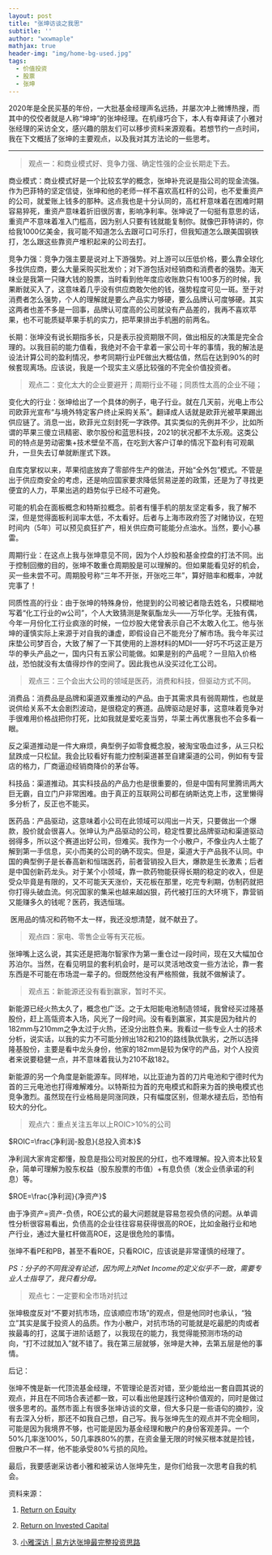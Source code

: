 ```yaml
---
layout: post
title: "张坤访谈之我思"
subtitle: ''
author: "wxwmaple"
mathjax: true
header-img: "img/home-bg-used.jpg"
tags:
  - 价值投资
  - 股票
  - 张坤
---
```


2020年是全民买基的年份，一大批基金经理声名远扬，并屡次冲上微博热搜，而其中的佼佼者就是人称“坤坤”的张坤经理。在机缘巧合下，本人有幸拜读了小雅对张经理的采访全文，感兴趣的朋友们可以移步资料来源观看。若想节约一点时间，我在下文概括了张坤的主要观点，以及我对其方法论的一些思考。

-------

> 观点一：和商业模式好、竞争力强、确定性强的企业长期走下去。

商业模式：商业模式好是一个比较玄学的概念，张坤补充说是指公司的现金流强。作为巴菲特的坚定信徒，张坤和他的老师一样不喜欢高杠杆的公司，也不爱重资产的公司，就爱账上钱多的那种。这点我也是十分认同的，高杠杆意味着在困难时期容易猝死，重资产意味着折旧很厉害，影响净利率。张坤说了一句挺有意思的话，重资产不意味着准入门槛高，因为别人只要有钱就能复制你。就像巴菲特讲的，你给我1000亿美金，我可能不知道怎么去跟可口可乐打，但我知道怎么跟美国钢铁打，怎么跟这些靠资产堆积起来的公司去打。

竞争力强：竞争力强主要是说对上下游强势。对上游可以压低价格，要么靠全球化多找供应商，要么大量采购买批发价；对下游包括对经销商和消费者的强势。海天味业是我第一只赚大钱的股票，当时看到他年度应收账款只有100多万的时候，我果断就买入了，这意味着几乎没有供应商敢欠他的钱，强势程度可见一斑。至于对消费者怎么强势，个人的理解就是要么产品实力够硬，要么品牌认可度够硬。其实这两者也差不多是一回事，品牌认可度高的公司就没有产品差的，我再不喜欢苹果，也不可能质疑苹果手机的实力，把苹果排出手机圈的前两名。

长期：张坤没有说长期指多长，只是表示投资期限不同，做出相反的决策是完全合理的。以我目前的能力值看，我绝对不会干拿着一家公司十年的事情，我的解法是设法计算公司的盈利情况，参考同期行业PE做出大概估值，然后在达到90%的时候套现离场。应该说，我是一个现实主义感比较强的不完全价值投资者。

> 观点二：变化太大的企业要避开；周期行业不碰；同质性太高的企业不碰；

变化大的行业：张坤给出了一个具体的例子，电子行业。就在几天前，光电上市公司欧菲光宣布“与境外特定客户终止采购关系”。翻译成人话就是欧菲光被苹果踢出供应链了。消息一出，欧菲光立刻封死一字跌停。其实类似的先例并不少，比如所谓的苹果三傻立讯精密、歌尔股份和蓝思科技，2021的状况都不太乐观。这类公司的特点是劳动密集+技术壁垒不高，在吃到大客户订单的情况下盈利有可观飙升，一旦失去订单就断崖式下跌。

自库克掌权以来，苹果彻底放弃了零部件生产的做法，开始“全外包”模式。不管是出于供应商安全的考虑，还是响应国家要求降低贸易逆差的政策，还是为了寻找更便宜的人力，苹果出逃的趋势似乎已经不可避免。

可能的机会在面板概念和特斯拉概念。前者有懂手机的朋友坚定看多，我了解不深，但是觉得面板利润率太低，不太看好。后者与上海市政府签了对赌协议，在短时间内（5年）可以预见疯狂扩产，相关供应商可能能分点油水。当然，要小心暴雷。

周期行业：在这点上我与张坤意见不同，因为个人炒股和基金控盘的打法不同。出于控制回撤的目的，张坤不敢重仓周期股是可以理解的。但如果能看见好的机会，买一些未尝不可。周期股号称“三年不开张，开张吃三年”，算好赔率和概率，冲就完事了！

同质性高的行业：由于张坤的特殊身份，他提到的公司被记者隐去姓名，只模糊地写着“化工行业的w公司”，个人大致猜测是聚氨酯龙头——万华化学。无独有偶，今年一月份化工行业疯涨的时候，一位炒股大佬曾表示自己不太敢入化工。他与张坤的谨慎实际上来源于对自我的谦虚，即假设自己不能充分了解市场。我今年买过床垫公司梦百合，大致了解了一下其使用的上游材料的MDI——好巧不巧这正是万华的拳头产品之一，国内只有五家公司能做。如果是别的产品呢？一旦陷入价格战，恐怕就没有太值得炒作的空间了。因此我也从没买过化工公司。

> 观点三：三个会出大公司的领域是医药，消费和科技，但驱动方式不同。

消费品：消费品是品牌和渠道双重推动的产品。由于其需求具有弱周期性，也就是说供给关系不太会剧烈波动，是很稳定的赛道。品牌驱动是好事，这意味着竞争对手很难用价格战把你打死，比如我就是爱吃麦当劳，华莱士再优惠我也不会多看一眼。

反之渠道推动是一件大麻烦，典型例子如零食概念股，被淘宝吸血过多，从三只松鼠跌成一只松鼠。我会比较看好有能力控制渠道甚至自建渠道的公司，例如有专营店的格力，厂商逼迫经销商降价的茅台等。

科技品：渠道推动。其实科技品的产品力也是很重要的，但是中国有阿里腾讯两大巨无霸，自立门户非常困难。由于真正的互联网公司都在纳斯达克上市，这里懒得多分析了，反正也不能买。

医药品：产品驱动，这意味着小公司在此领域可以闯出一片天，只要做出一个爆款，股价就会很喜人。张坤认为产品驱动的公司，稳定性要比品牌驱动和渠道驱动弱得多，所以这个赛道出好公司，但难买。我作为一个小散户，不像业内人士能了解到第一手信息，买小而美的公司的确不现实。但是，渠道大于产品我不认同。中国的典型例子是长春高新和恒瑞医药，前者营销投入巨大，爆款是生长激素；后者是中国创新药龙头。对于某个小领域，靠一款药物能获得长期的稳定的收入，但是受众毕竟是有限的，又不可能天天涨价，天花板在那里，吃完专利期，仿制药就把你打得头破血流。何况国家的集采也越来越凶狠，药代被打压的大环境下，靠营销又能赚多久的钱呢？医药，我选恒瑞。

​	医用品的情况和药物不太一样，我还没想清楚，就不献丑了。

> 观点四：家电、零售企业等有天花板。

张坤嘴上这么说，其实还是把海尔智家作为第一重仓过一段时间，现在又大幅加仓苏泊尔。当然，在看见明显的套利机会时，是可以灵活地改变一些方法论，靠一套东西是不可能在市场混一辈子的。但既然他没有严格照做，我就不做解读了。

> 观点五：新能源还没有看到赢家，暂时不买。

新能源已经火热太久了，概念也广泛。之于太阳能电池制造领域，我曾经买过隆基股份，赶上高瓴资本入场，风光了一段时间。没有看到赢家，其实是因为硅片的182mm与210mm之争太过于火热，还没分出胜负来。我看过一些专业人士的技术分析，说实话，以我的实力不可能分辨出182和210的路线孰优孰劣，之所以选择隆基股份，主要是看中龙头身份，他家的182mm是较为保守的产品，对个人投资者来说要稳健一点，并不意味着我认为210不敌182。

新能源的另一个角度是新能源车。同样地，以比亚迪为首的刀片电池和宁德时代为首的三元电池也打得难解难分。以特斯拉为首的充电模式和蔚来为首的换电模式也竞争激烈。虽然现在行业格局是同涨同跌，只有幅度区别，但潮水褪去后，恐怕有较大的分化。

> 观点六：重点关注五年以上ROIC>10%的公司

$ROIC=\frac{净利润-股息}{总投入资本}$

净利润大家肯定都懂，股息是指公司对股民的分红，也不难理解。投入资本比较复杂，简单可理解为股东权益（股东股票的市值）+有息负债（发企业债承诺的利息）等。

$ROE=\frac{净利润}{净资产}$

由于净资产=资产-负债，ROE公式的最大问题就是容易忽视负债的问题。从单调性分析很容易看出，负债高的企业往往容易获得很高的ROE，比如金融行业和地产行业，通过大量杠杆做高ROE，这是很危险的事情。

张坤不看PE和PB，甚至不看ROE，只看ROIC，应该说是非常谨慎的经理了。

*PS：分子的不同我没有论述，因为网上对Net Income的定义似乎不一致，需要专业人士指导了，我只看分母。*

> 观点七：一定要和全市场对抗过

张坤极度反对“不要对抗市场，应该顺应市场”的观点，但是他同时也承认，“独立”其实是属于投资人的品质。作为小散户，对抗市场的可能就是吃最肥的肉或者挨最毒的打，这属于进阶话题了，以我现在的能力，我觉得能预测市场的动向，“打不过就加入”就不错了。我在第三层就够，张坤是大神，去第五层是他的事情。



后记：

张坤不愧是新一代顶流基金经理，不管理论是否对错，至少能给出一套自圆其说的观点，并且在不同场合表述都一致，可以看出他是践行这种价值观的，同时是做过很多思考的。虽然市面上有很多张坤访谈的文章，但大多只是一些语句的摘抄，没有去深入分析，那还不如我自己想，自己写。我与张坤先生的观点并不完全相同，可能是因为我境界不够，也可能是因为基金经理和散户的身份客观差异。一个50%几率涨100%，50几率跌80%的票，在资金量无限的时候买根本就是捡钱，但散户不一样，他不能承受80%亏损的风险。

最后，我要感谢采访者小雅和被采访人张坤先生，是你们给我一次思考自我的机会。



资料来源：

1. [Return on Equity](https://www.myaccountingcourse.com/financial-ratios/return-on-equity)
2. [Return on Invested Capital](https://www.myaccountingcourse.com/financial-ratios/return-on-invested-capital)

3. [小雅深访 \| 易方达张坤最完整投资思路](https://mp.weixin.qq.com/s?__biz=MzI1MTYzMDY3Mw==&mid=2247483972&idx=1&sn=07e242b2cdb30edaa4ff919020b14c69&chksm=e9f1477ade86ce6c254fa164840345732d4858bef946d705c03e5b53f35357bedc2d119aea21&scene=21)

